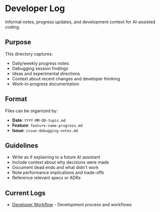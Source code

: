 # Developer Log

Informal notes, progress updates, and development context for AI-assisted coding.

## Purpose

This directory captures:
- Daily/weekly progress notes
- Debugging session findings
- Ideas and experimental directions
- Context about recent changes and developer thinking
- Work-in-progress documentation

## Format

Files can be organized by:
- **Date**: `YYYY-MM-DD-topic.md`
- **Feature**: `feature-name-progress.md`  
- **Issue**: `issue-debugging-notes.md`

## Guidelines

- Write as if explaining to a future AI assistant
- Include context about why decisions were made
- Document dead ends and what didn't work
- Note performance implications and trade-offs
- Reference relevant specs or ADRs

## Current Logs

- [Developer Workflow](./developer-workflow.md) - Development process and workflows